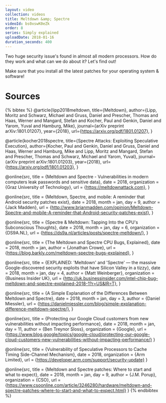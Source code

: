 ```yaml
---
layout: video
collection: videos
title: Meltdown &amp; Spectre
videoId: bs0xswK0eZk
order: 8
series: Simply explained
uploadDate: 2018-01-16
duration_seconds: 400
---
```


Two huge security issue's found in almost all modern processors. How do they work and what can we do about it? Let's find out!

Make sure that you install all the latest patches for your operating system & software!

# Sources
{% bibtex %}
@article{lipp2018meltdown,
  title={Meltdown},
  author={Lipp, Moritz and Schwarz, Michael and Gruss, Daniel and Prescher, Thomas and Haas, Werner and Mangard, Stefan and Kocher, Paul and Genkin, Daniel and Yarom, Yuval and Hamburg, Mike},
  journal={arXiv preprint arXiv:1801.01207},
  year={2018},
  url={https://arxiv.org/pdf/1801.01207},
}

@article{kocher2018spectre,
  title={Spectre Attacks: Exploiting Speculative Execution},
  author={Kocher, Paul and Genkin, Daniel and Gruss, Daniel and Haas, Werner and Hamburg, Mike and Lipp, Moritz and Mangard, Stefan and Prescher, Thomas and Schwarz, Michael and Yarom, Yuval},
  journal={arXiv preprint arXiv:1801.01203},
  year={2018},
  url={https://arxiv.org/pdf/1801.01203},
}

@online{src,
    title = {Meltdown and Spectre - Vulnerabilities in modern computers leak passwords and sensitive data},
    date = 2018,
    organization = {Graz University of Technology},
    url = {https://meltdownattack.com},
}

@online{src,
    title = {Meltdown, Spectre, and mobile: A reminder that Android security patches exist},
    date = 2018,
    month = jan,
    day = 9,
    author = {Jack Madden},
    url = {http://www.brianmadden.com/opinion/Meltdown-Spectre-and-mobile-A-reminder-that-Android-security-patches-exist},
}

@online{src,
    title = {Spectre & Meltdown: Tapping Into the CPU's Subconscious Thoughts},
    date = 2018,
    month = jan,
    day = 6,
    organization = {DS9A.NL},
    url = {https://ds9a.nl/articles/posts/spectre-meltdown/},
}

@online{src,
    title = {The Meltdown and Spectre CPU Bugs, Explained},
    date = 2018,
    month = jan,
    author = {Jonathan Crowe},
    url = {https://blog.barkly.com/meltdown-spectre-bugs-explained},
}

@online{src,
    title = {EXPLAINED: 'Meltdown' and 'Spectre' — the massive Google-discovered security exploits that have Silicon Valley in a tizzy},
    date = 2018,
    month = jan,
    day = 4,
    author = {Matt Weinberger},
    organization = {Business Insider UK},
    url = {http://uk.businessinsider.com/intel-chip-bug-meltdown-and-spectre-explained-2018-1?r=US&IR=T},
}

@online{src,
    title = {A Simple Explanation of the Differences Between Meltdown and Spectre},
    date = 2018,
    month = jan,
    day = 3,
    author = {Daniel Miessler},
    url = {https://danielmiessler.com/blog/simple-explanation-difference-meltdown-spectre/},
}

@online{src,
    title = {Protecting our Google Cloud customers from new vulnerabilities without impacting performance},
    date = 2018,
    month = jan,
    day = 11,
    author = {Ben Treynor Sloss},
    organization = {Google},
    url = {https://www.blog.google/topics/google-cloud/protecting-our-google-cloud-customers-new-vulnerabilities-without-impacting-performance/}
}

@online{src,
    title = {Vulnerability of Speculative Processors to Cache Timing Side-Channel Mechanism},
    date = 2018,
    organization = {Arm Limited},
    url = {https://developer.arm.com/support/security-update}
}

@online{src,
    title = {Meltdown and Spectre patches: Where to start and what to expect},
    date = 2018,
    month = jan,
    day = 9,
    author = {J.M. Porup},
    organization = {CSO},
    url = {https://www.csoonline.com/article/3246280/hardware/meltdown-and-spectre-patches-where-to-start-and-what-to-expect.html}
}
{% endbibtex %}